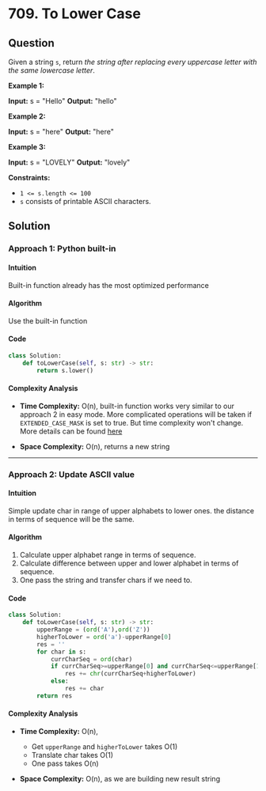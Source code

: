 
# 709. To Lower Case

  

## Question


Given a string  `s`, return  _the string after replacing every uppercase letter with the same lowercase letter_.

**Example 1:**

**Input:** s = "Hello"
**Output:** "hello"

**Example 2:**

**Input:** s = "here"
**Output:** "here"

**Example 3:**

**Input:** s = "LOVELY"
**Output:** "lovely"

**Constraints:**

-   `1 <= s.length <= 100`
-   `s`  consists of printable ASCII characters.

## Solution

  

### Approach 1: Python built-in

#### Intuition
Built-in function already has the most optimized performance

#### Algorithm
Use the built-in function

#### Code
```python
class Solution:
    def toLowerCase(self, s: str) -> str:
        return s.lower()
```

#### Complexity Analysis

  

-  **Time Complexity:** O(n), built-in function works very similar to our approach 2 in easy mode. More complicated operations will be taken if `EXTENDED_CASE_MASK` is set to true. But time complexity won't change. More details can be found [here](https://stackoverflow.com/questions/41973623/how-is-the-built-in-function-str-lower-implemented)
  

-  **Space Complexity:** O(n), returns a new string
---

### Approach 2: Update ASCII value


#### Intuition
Simple update char in range of upper alphabets to lower ones. the distance in terms of sequence will be the same.

#### Algorithm
1. Calculate upper alphabet range in terms of sequence.
2. Calculate difference between upper and lower alphabet in terms of sequence.
3. One pass the string and transfer chars if we need to.

#### Code
```python
class Solution:
    def toLowerCase(self, s: str) -> str:
        upperRange = (ord('A'),ord('Z'))
        higherToLower = ord('a')-upperRange[0]
        res = ''
        for char in s:
            currCharSeq = ord(char)
            if currCharSeq>=upperRange[0] and currCharSeq<=upperRange[1]:
                res += chr(currCharSeq+higherToLower)
            else:
                res += char
        return res
```

#### Complexity Analysis

-  **Time Complexity:** O(n), 
	- Get `upperRange` and `higherToLower` takes O(1)
	- Translate char takes O(1)
	- One pass takes O(n)
  

-  **Space Complexity:** O(n), as we are building new result string